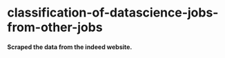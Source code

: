 # classification-of-datascience-jobs-from-other-jobs
#### Scraped the data from the indeed website.
#### 

